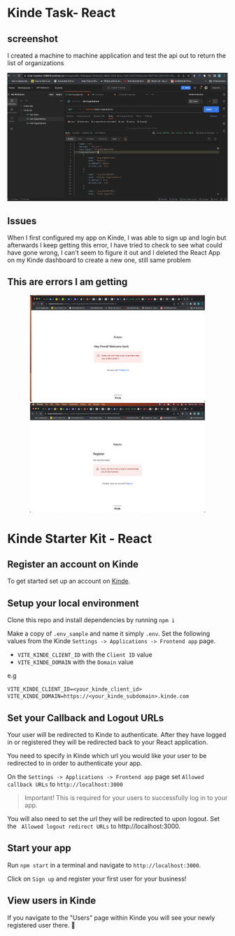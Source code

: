 # Kinde Task- React

## screenshot 
I created a machine to machine application and test the api out to return the list of organizations

<p align="center">
  <img src="/src/assets/screenshots/organizations.png" alt="Organizations Response" title="Organizations Response" width="600"/>
</p>


## Issues
 When I first configured my app on Kinde, I was able to sign up and login but afterwards I keep getting this error, I have tried to check to see what could have gone wrong, I can't seem to figure it out and I deleted the React App on my Kinde dashboard to create a new one, still same problem

## This are errors I am getting
<p align="center">
  <img src="/src/assets/screenshots/login-error.png" alt="Login Response" title="Login Response" width="400"/>
  <img src="/src/assets/screenshots/signup-error.png" alt="Signup Response" title="Signup Response" width="400"/>
</p>

# Kinde Starter Kit - React

## Register an account on Kinde

To get started set up an account on [Kinde](https://app.kinde.com/register).

## Setup your local environment

Clone this repo and install dependencies by running `npm i`

Make a copy of `.env_sample` and name it simply `.env`. Set the following values from the Kinde `Settings -> Applications -> Frontend app` page.

- `VITE_KINDE_CLIENT_ID` with the `Client ID` value
- `VITE_KINDE_DOMAIN` with the `Domain` value

e.g

```
VITE_KINDE_CLIENT_ID=<your_kinde_client_id>
VITE_KINDE_DOMAIN=https://<your_kinde_subdomain>.kinde.com
```

## Set your Callback and Logout URLs

Your user will be redirected to Kinde to authenticate. After they have logged in or registered they will be redirected back to your React application.

You need to specify in Kinde which url you would like your user to be redirected to in order to authenticate your app.

On the `Settings -> Applications -> Frontend app` page set `Allowed callback URLs` to `http://localhost:3000`

> Important! This is required for your users to successfully log in to your app.

You will also need to set the url they will be redirected to upon logout. Set the ` Allowed logout redirect URLs` to http://localhost:3000.

## Start your app

Run `npm start` in a terminal and navigate to `http://localhost:3000`.

Click on `Sign up` and register your first user for your business!

## View users in Kinde

If you navigate to the "Users" page within Kinde you will see your newly registered user there. 🚀
